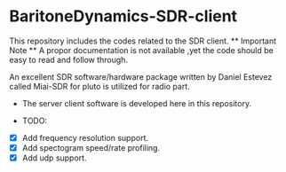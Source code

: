 # BaritoneDynamics-SDR-client

This repository includes the codes related to the SDR client.
** Important Note **
A propor documentation is not available ,yet the code should be easy to read and follow through.

An excellent SDR software/hardware package written by Daniel Estevez called Miai-SDR for pluto is utilized for radio part. 

- The server client software is developed here in this repository.

- TODO:
- [x] Add frequency resolution support.
- [x] Add spectogram speed/rate profiling.
- [x] Add udp support.
